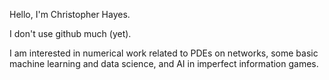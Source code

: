 Hello, I'm Christopher Hayes.

I don't use github much (yet). 

I am interested in numerical work related to PDEs on networks, some basic machine learning and data science, and AI in imperfect information games. 
